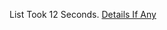 List Took 12 Seconds.
[Details If Any](https://github.com/deathbybandaid/piholeparser/blob/master/RecentRunLogs/parsingscripts/hpHostsGRM.md)

